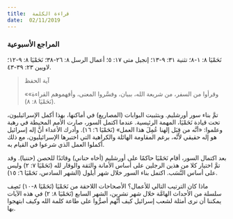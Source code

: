 ```yaml
---
title:  قراءة الكلمة
date:  02/11/2019
---
```


### المراجع الأسبوعية
نَحَمْيَا ٨: ١-٨؛ تثنية ٣١: ٩-١٣؛ إنجيل متى ١٧: ٥؛ أعمال الرسل ٨: ٢٦-٣٨؛ نَحَمْيَا ٨: ٩-١٢؛ لاويين ٢٣: ٣٩-٤٣.

> <p>آية الحفظ</p>
> «وقرأوا من السفر، من شريعة الله، ببيان، وفسَّروا المعنى، وأفهموهم القراءة» (نَحَمْيَا ٨: ٨).

تمَّ بناء سور أورشليم. وبتثبيت البوابات (المصاريع) في أماكنها، بهذا أكمل الإسرائيليون، تحت قيادة نَحَمْيَا، المهمة الرئيسية. عندما اكتمل السور، صارت الأمم المحيطة في رهبة وعلموا: «أنَّه من قِبَل إلهنا عُمِلَ هذا العمل» (نَحَمْيَا ٦: ١٦). وأدرك الأعداء أنَّ إله إسرائيل هو إله حقيقي لأنَّه، برغم المقاومة الهائلة والكراهية التي اختبرها الإسرائيليون، مع ذلك أكملوا العمل الذي شرعوا في القيام به.

بعد اكتمال السور، أقام نَحَمْيَا حاكمًا على أورشليم (أخاه حناني) وقائدًا للحصن (حننيا). وقد تمَّ اختيار كلا من هذين الرجلين على أساس الأمانة والثقة والوقار لله (نَحَمْيَا ٧: ٢) وليس على أساس النَّسَب. اكتمل بناء السور خلال شهر أيلول (الشهر السادس، نَحَمْيَا ٦: ١٥).

ماذا كان الترتيب التالي للأعمال؟ الأصحاحات اللاحقة من نَحَمْيَا (نَحَمْيَا ٨-١٠) تَصِف سلسلة من الأحداث الهامَّة خلال شهر تشرين، الشهر السابع (نَحَمْيَا ٨: ٢) في هذه الآيات يمكننا أن نرى أمثلة لشعب إسرائيل كيف أنَّهم أصرُّوا على طاعة كلمة الله وكيف ابتهجوا بها.